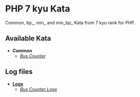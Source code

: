 # PHP 7 kyu Kata
Common, bp_, min_ and min_bp_ Kata from 7 kyu rank for PHP.

## Available Kata
+ **Common**
    - [*Bus Counter*](bus_counter.php "bus_counter.php")

## Log files
+ [**Logs**](logs/ "logs")
    - [*Bus Counter Logs*](logs/bus_counter.log.txt "bus_counter.log.txt")